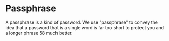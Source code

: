 [Title]: # (Frase de contraseña -Passphrase-)
[Order]: # (87)

# Passphrase

A passphrase is a kind of password. We use "passphrase" to convey the idea that a password that is a single word is far too short to protect you and a longer phrase 58 much better.